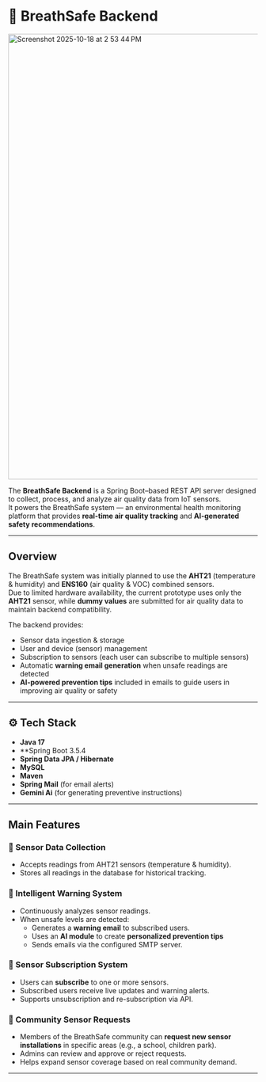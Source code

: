 # 🌿 BreathSafe Backend

<img width="1440" height="900" alt="Screenshot 2025-10-18 at 2 53 44 PM" src="https://github.com/user-attachments/assets/f672cec7-96c4-4190-a98e-8e74ee77ef3c" />


The **BreathSafe Backend** is a Spring Boot–based REST API server designed to collect, process, and analyze air quality data from IoT sensors.  
It powers the BreathSafe system — an environmental health monitoring platform that provides **real-time air quality tracking** and **AI-generated safety recommendations**.

---

##  Overview

The BreathSafe system was initially planned to use the **AHT21** (temperature & humidity) and **ENS160** (air quality & VOC) combined sensors.  
Due to limited hardware availability, the current prototype uses only the **AHT21** sensor, while **dummy values** are submitted for air quality data to maintain backend compatibility.

The backend provides:
- Sensor data ingestion & storage
- User and device (sensor) management
- Subscription to sensors (each user can subscribe to multiple sensors)
- Automatic **warning email generation** when unsafe readings are detected
- **AI-powered prevention tips** included in emails to guide users in improving air quality or safety

---

## ⚙️ Tech Stack

- **Java 17**
- **Spring Boot 3.5.4
- **Spring Data JPA / Hibernate**
- **MySQL**
- **Maven**
- **Spring Mail** (for email alerts)
- **Gemini Ai** (for generating preventive instructions)

---

##  Main Features

### 🔹 Sensor Data Collection
- Accepts readings from AHT21 sensors (temperature & humidity).
- Stores all readings in the database for historical tracking.

### 🔹 Intelligent Warning System
- Continuously analyzes sensor readings.
- When unsafe levels are detected:
    - Generates a **warning email** to subscribed users.
    - Uses an **AI module** to create **personalized prevention tips** 
    - Sends emails via the configured SMTP server.

### 🔹 Sensor Subscription System
- Users can **subscribe** to one or more sensors.
- Subscribed users receive live updates and warning alerts.
- Supports unsubscription and re-subscription via API.

### 🔹 Community Sensor Requests
- Members of the BreathSafe community can **request new sensor installations** in specific areas (e.g., a school, children park).
- Admins can review and approve or reject requests.
- Helps expand sensor coverage based on real community demand.

---
